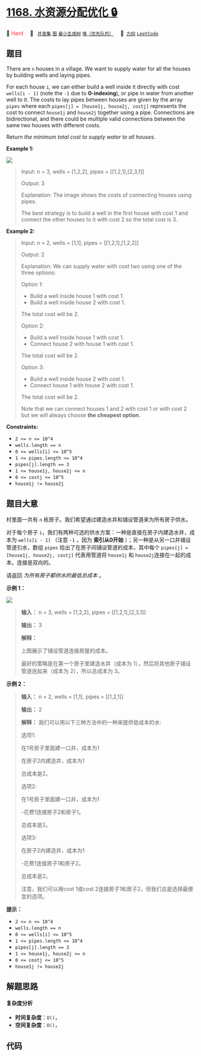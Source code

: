 # [1168. 水资源分配优化 🔒](https://2xiao.github.io/leetcode-js/problem/1168.html)

🔴 <font color=#ff334b>Hard</font>&emsp; 🔖&ensp; [`并查集`](/tag/union-find.md) [`图`](/tag/graph.md) [`最小生成树`](/tag/minimum-spanning-tree.md) [`堆（优先队列）`](/tag/heap-priority-queue.md)&emsp; 🔗&ensp;[`力扣`](https://leetcode.cn/problems/optimize-water-distribution-in-a-village) [`LeetCode`](https://leetcode.com/problems/optimize-water-distribution-in-a-village)

## 题目

There are `n` houses in a village. We want to supply water for all the houses
by building wells and laying pipes.

For each house `i`, we can either build a well inside it directly with cost
`wells[i - 1]` (note the `-1` due to **0-indexing**), or pipe in water from
another well to it. The costs to lay pipes between houses are given by the
array `pipes` where each `pipes[j] = [house1j, house2j, costj]` represents the
cost to connect `house1j` and `house2j` together using a pipe. Connections are
bidirectional, and there could be multiple valid connections between the same
two houses with different costs.

Return _the minimum total cost to supply water to all houses_.



**Example 1:**

![](https://fastly.jsdelivr.net/gh/doocs/leetcode@main/solution/1100-1199/1168.Optimize%20Water%20Distribution%20in%20a%20Village/images/1359_ex1.png)

> Input: n = 3, wells = [1,2,2], pipes = [[1,2,1],[2,3,1]]
> 
> Output: 3
> 
> Explanation: The image shows the costs of connecting houses using pipes.
> 
> The best strategy is to build a well in the first house with cost 1 and connect the other houses to it with cost 2 so the total cost is 3.

**Example 2:**

> Input: n = 2, wells = [1,1], pipes = [[1,2,1],[1,2,2]]
> 
> Output: 2
> 
> Explanation: We can supply water with cost two using one of the three options:
> 
> Option 1:
  > - Build a well inside house 1 with cost 1.
  > - Build a well inside house 2 with cost 1.
> 
> The total cost will be 2.
> 
> Option 2:
  > - Build a well inside house 1 with cost 1.
  > - Connect house 2 with house 1 with cost 1.
> 
> The total cost will be 2.
> 
> Option 3:
  > - Build a well inside house 2 with cost 1.
  > - Connect house 1 with house 2 with cost 1.
> 
> The total cost will be 2.
> 
> Note that we can connect houses 1 and 2 with cost 1 or with cost 2 but we will always choose **the cheapest option**. 

**Constraints:**

  * `2 <= n <= 10^4`
  * `wells.length == n`
  * `0 <= wells[i] <= 10^5`
  * `1 <= pipes.length <= 10^4`
  * `pipes[j].length == 3`
  * `1 <= house1j, house2j <= n`
  * `0 <= costj <= 10^5`
  * `house1j != house2j`


## 题目大意

村里面一共有 `n` 栋房子。我们希望通过建造水井和铺设管道来为所有房子供水。

对于每个房子 `i`，我们有两种可选的供水方案：一种是直接在房子内建造水井，成本为 `wells[i - 1]` （注意 `-1` ，因为
**索引从0开始** ）；另一种是从另一口井铺设管道引水，数组 `pipes` 给出了在房子间铺设管道的成本，其中每个 `pipes[j] =
[house1j, house2j, costj]` 代表用管道将 `house1j` 和 `house2j`连接在一起的成本。连接是双向的。

请返回 _为所有房子都供水的最低总成本_ 。



**示例 1：**

**![](https://fastly.jsdelivr.net/gh/doocs/leetcode@main/solution/1100-1199/1168.Optimize%20Water%20Distribution%20in%20a%20Village/images/1359_ex1.png)**

> 
> 
> 
> 
> 
> **输入：** n = 3, wells = [1,2,2], pipes = [[1,2,1],[2,3,1]]
> 
> **输出：** 3
> 
> **解释：**
> 
> 上图展示了铺设管道连接房屋的成本。
> 
> 最好的策略是在第一个房子里建造水井（成本为 1），然后将其他房子铺设管道连起来（成本为 2），所以总成本为 3。
> 
> 

**示例 2：**

> 
> 
> 
> 
> 
> **输入：** n = 2, wells = [1,1], pipes = [[1,2,1]]
> 
> **输出：** 2
> 
> **解释：** 我们可以用以下三种方法中的一种来提供低成本的水:
> 
> 选项1:
> 
> 在1号房子里面建一口井，成本为1
> 
> 在房子2内建造井，成本为1
> 
> 总成本是2。
> 
> 选项2:
> 
> 在1号房子里面建一口井，成本为1
> 
> -花费1连接房子2和房子1。
> 
> 总成本是2。
> 
> 选项3:
> 
> 在房子2内建造井，成本为1
> 
> -花费1连接房子1和房子2。
> 
> 总成本是2。
> 
> 注意，我们可以用cost 1或cost 2连接房子1和房子2，但我们总是选择最便宜的选项。



**提示：**

  * `2 <= n <= 10^4`
  * `wells.length == n`
  * `0 <= wells[i] <= 10^5`
  * `1 <= pipes.length <= 10^4`
  * `pipes[j].length == 3`
  * `1 <= house1j, house2j <= n`
  * `0 <= costj <= 10^5`
  * `house1j != house2j`


## 解题思路

#### 复杂度分析

- **时间复杂度**：`O()`，
- **空间复杂度**：`O()`，

## 代码

```javascript

```